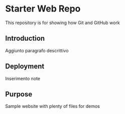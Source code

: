 # Starter Web Repo

This repository is for showing how Git and GitHub work

## Introduction

Aggiunto paragrafo descrittivo

## Deployment

Inserimento note

## Purpose

Sample website with plenty of files for demos
